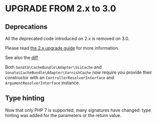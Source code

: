 # UPGRADE FROM 2.x to 3.0

## Deprecations

All the deprecated code introduced on 2.x is removed on 3.0.

Please read [the 2.x upgrade guide](./UPGRADE-2.x.md) for more information.

See also the [diff](https://github.com/sonata-project/SonataCacheBundle/compare/2.x...3.0.0)

Both `Sonata\CacheBundle\Adapter\SsiCache` and
`Sonata\CacheBundle\Adapter\VarnishCache` now require you provide their
constructor with an `ControllerResolverInterface` and
`ArgumentResolverInterface` instance.

## Type hinting

Now that only PHP 7 is supported, many signatures have changed: type hinting
was added for the parameters or the return value.
